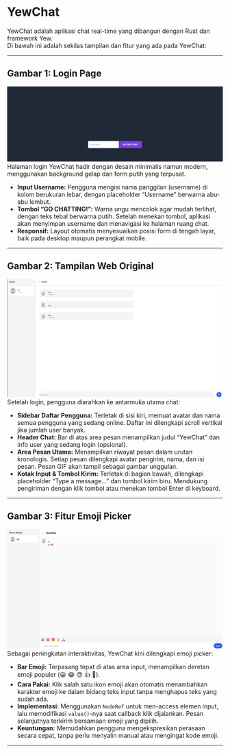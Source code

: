# YewChat

YewChat adalah aplikasi chat real-time yang dibangun dengan Rust dan framework Yew.  
Di bawah ini adalah sekilas tampilan dan fitur yang ada pada YewChat:

---

## Gambar 1: Login Page  

![Login Page](image-1.png)  
Halaman login YewChat hadir dengan desain minimalis namun modern, menggunakan background gelap dan form putih yang terpusat.  
- **Input Username:** Pengguna mengisi nama panggilan (username) di kolom berukuran lebar, dengan placeholder “Username” berwarna abu-abu lembut.  
- **Tombol “GO CHATTING!”:** Warna ungu mencolok agar mudah terlihat, dengan teks tebal berwarna putih. Setelah menekan tombol, aplikasi akan menyimpan username dan menavigasi ke halaman ruang chat.  
- **Responsif:** Layout otomatis menyesuaikan posisi form di tengah layar, baik pada desktop maupun perangkat mobile.

---

## Gambar 2: Tampilan Web Original  

![Tampilan Web Original](image-2.png)  
Setelah login, pengguna diarahkan ke antarmuka utama chat:  
- **Sidebar Daftar Pengguna:** Terletak di sisi kiri, memuat avatar dan nama semua pengguna yang sedang online. Daftar ini dilengkapi scroll vertikal jika jumlah user banyak.  
- **Header Chat:** Bar di atas area pesan menampilkan judul “YewChat” dan info user yang sedang login (opsional).  
- **Area Pesan Utama:** Menampilkan riwayat pesan dalam urutan kronologis. Setiap pesan dilengkapi avatar pengirim, nama, dan isi pesan. Pesan GIF akan tampil sebagai gambar unggulan.  
- **Kotak Input & Tombol Kirim:** Terletak di bagian bawah, dilengkapi placeholder “Type a message…” dan tombol kirim biru. Mendukung pengiriman dengan klik tombol atau menekan tombol Enter di keyboard.

---

## Gambar 3: Fitur Emoji Picker  

![Fitur Emoji Picker](image-3.png)  
Sebagai peningkatan interaktivitas, YewChat kini dilengkapi emoji picker:  
- **Bar Emoji:** Terpasang tepat di atas area input, menampilkan deretan emoji populer (😀 😂 😍 👍 🙏).  
- **Cara Pakai:** Klik salah satu ikon emoji akan otomatis menambahkan karakter emoji ke dalam bidang teks input tanpa menghapus teks yang sudah ada.  
- **Implementasi:** Menggunakan `NodeRef` untuk men-access elemen input, lalu memodifikasi `value()`-nya saat callback klik dijalankan. Pesan selanjutnya terkirim bersamaan emoji yang dipilih.  
- **Keuntungan:** Memudahkan pengguna mengekspresikan perasaan secara cepat, tanpa perlu menyalin manual atau mengingat kode emoji.

---